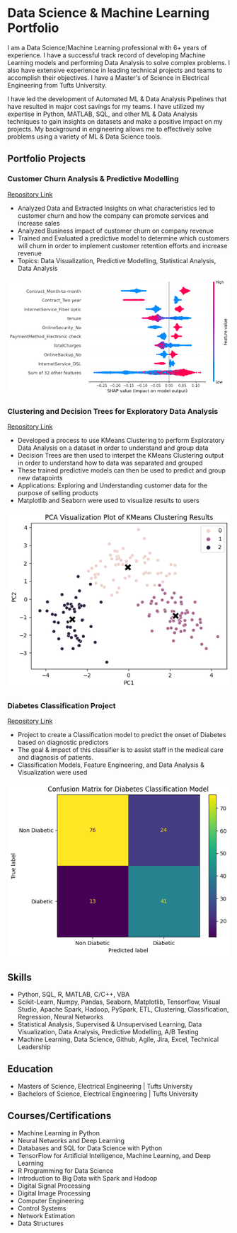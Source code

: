 # Data Science & Machine Learning Portfolio
I am a Data Science/Machine Learning professional with 6+ years of experience. I have a successful track record of developing Machine Learning models and performing Data Analysis to solve complex problems. I also have extensive experience in leading technical projects and teams to accomplish their objectives. I have a Master's of Science in Electrical Engineering from Tufts University.

I have led the development of Automated ML & Data Analysis Pipelines that have resulted in major cost savings for my teams. I have utilized my expertise in Python, MATLAB, SQL, and other ML & Data Analysis techniques to gain insights on datasets and make a positive impact on my projects. My background in engineering allows me to effectively solve problems using a variety of ML & Data Science tools.

## Portfolio Projects

### Customer Churn Analysis & Predictive Modelling
[Repository Link](https://github.com/stevensantos17/Customer_Churn_Project)
- Analyzed Data and Extracted Insights on what characteristics led to customer churn and how the company can promote services and increase sales
- Analyzed Business impact of customer churn on company revenue
- Trained and Evaluated a predictive model to determine which customers will churn in order to implement customer retention efforts and increase revenue
- Topics: Data Visualization, Predictive Modelling, Statistical Analysis, Data Analysis

![Project1_Image](/images/churn_project_1.png)

### Clustering and Decision Trees for Exploratory Data Analysis
[Repository Link](https://github.com/stevensantos17/Clustering_DecisionTrees_EDA)
- Developed a process to use KMeans Clustering to perform Exploratory Data Analysis on a dataset in order to understand and group data
- Decision Trees are then used to interpet the KMeans Clustering output in order to understand how to data was separated and grouped
- These trained predictive models can then be used to predict and group new datapoints
- Applications: Exploring and Understanding customer data for the purpose of selling products
- Matplotlib and Seaborn were used to visualize results to users

![Project1_Image](/images/Clustering_Demo.png)

### Diabetes Classification Project
[Repository Link](https://github.com/stevensantos17/Diabetes_Classification_Project)
- Project to create a Classification model to predict the onset of Diabetes based on diagnostic predictors
- The goal & impact of this classifier is to assist staff in the medical care and diagnosis of patients.
- Classification Models, Feature Engineering, and Data Analysis & Visualization were used

![Project1_Image](/images/classification_project2.png)

## Skills
 - Python, SQL, R, MATLAB, C/C++, VBA
 - Scikit-Learn, Numpy, Pandas, Seaborn, Matplotlib, Tensorflow, Visual Studio, Apache Spark, Hadoop, PySpark, ETL, Clustering, Classification, Regression, Neural Networks
 - Statistical Analysis, Supervised & Unsupervised Learning, Data Visualization, Data Analysis, Predictive Modelling, A/B Testing
 - Machine Learning, Data Science, Github, Agile, Jira, Excel, Technical Leadership

## Education
* Masters of Science, Electrical Engineering | Tufts University
* Bachelors of Science, Electrical Engineering | Tufts University

## Courses/Certifications
- Machine Learning in Python
- Neural Networks and Deep Learning
- Databases and SQL for Data Science with Python
- TensorFlow for Artificial Intelligence, Machine Learning, and Deep Learning
- R Programming for Data Science
- Introduction to Big Data with Spark and Hadoop
- Digital Signal Processing
- Digital Image Processing
- Computer Engineering
- Control Systems
- Network Estimation
- Data Structures
